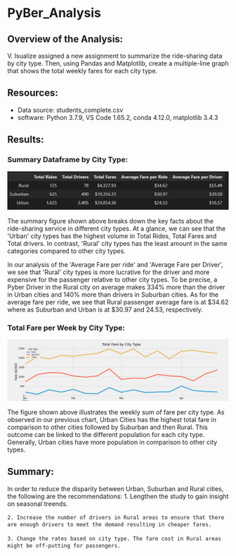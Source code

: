 # PyBer_Analysis

## Overview of the Analysis:

V. Isualize assigned a new assignment to summarize the ride-sharing data by city type. Then, using Pandas and Matplotlib, create a multiple-line graph that shows the total weekly fares for each city type. 


## Resources:

- Data source: students_complete.csv
- software: Python 3.7.9, VS Code 1.65.2, conda 4.12.0, matplotlib 3.4.3

## Results:

### Summary Dataframe by City Type:
![Pyber_summary_df](Resources/Pyber_summary_df.PNG)

The summary figure shown above breaks down the key facts about the ride-sharing service in different city types. At a glance, we can see that the 'Urban' city types has the highest volume in Total Rides, Total Fares and Total drivers. In contrast, 'Rural' city types has the least amount in the same categories compared to other city types. 

In our analysis of the 'Average Fare per ride' and 'Average Fare per Driver', we see that 'Rural' city types is more lucrative for the driver and more expensive for the passenger relative to other city types. To be precise, a Pyber Driver in the Rural city on average makes 334% more than the driver in Urban cities and 140% more than drivers in Suburban cities. As for the average fare per ride, we see that Rural passenger average fare is at $34.62 where as Suburban and Urban is at $30.97 and 24.53, respectively. 

### Total Fare per Week by City Type:
![Pyber_fare_summary](Analysis/Pyber_fare_summary.png)

The figure shown above illustrates the weekly sum of fare per city type. As observed in our previous chart, Urban Cities has the highest total fare in comparison to other cities followed by Suburban and then Rural. This outcome can be linked to the different population for each city type. Generally, Urban cities have more population in comparison to other city types.


## Summary:
In order to reduce the disparity between Urban, Suburban and Rural cities, the following are the recommendations:
    1. Lengthen the study to gain insight on seasonal treends.

    2. Increase the number of drivers in Rural areas to ensure that there are enough drivers to meet the demand resulting in cheaper fares.
    
    3. Change the rates based on city type. The fare cost in Rural areas might be off-putting for passengers.

